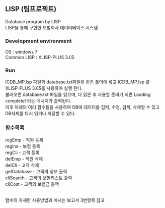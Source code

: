 ## LISP (팀프로젝트)
Database program by LISP
<br>LISP을 통해 구현한 보험회사 데이터베이스 시스템

### Development environment
OS : windows 7
<br>Common LISP : XLISP-PLUS 3.05

### Run
ICDB_MP.lsp 파일과 database.txt파일을 같은 폴더에 넣고 ICDB_MP.lsp 를 XLISP-PLUS 3.05를 사용하여 실행 한다.
<br>불러오면 database.txt 파일을 읽으며, 다 읽은 후 사용할 준비가 되면 Loading complete! 라는 메시지가 출력된다. 
<br>이후 아래의 여러 함수들을 사용하여 DB에 데이터를 입력, 수정, 검색, 삭제할 수 있고 DB자체를 다시 읽거나 저장할 수 있다.


### 함수목록
regEmp - 직원 등록
<br>regIns - 보험 등록
<br>regCli - 고객 등록
<br>delEmp - 직원 삭제
<br>delCli - 고객 삭제
<br>getDatabase - 고객의 정보 출력
<br>cliSearch - 고객의 보험리스트 출력
<br>cliCost - 고객의 보험금 총액

<br>함수의 자세한 사용방법과 예시는 보고서 3번항목 참고
